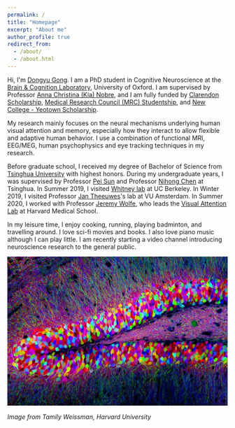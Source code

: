 ```yaml
---
permalink: /
title: "Homepage"
excerpt: "About me"
author_profile: true
redirect_from: 
  - /about/
  - /about.html
---
```

Hi, I'm [Dongyu Gong](https://www.win.ox.ac.uk/people/dongyu-gong). I am a PhD student in Cognitive Neuroscience at the [Brain & Cognition Laboratory](http://www.brainandcognition.org/), University of Oxford. I am supervised by Professor [Anna Christina (Kia) Nobre](https://en.wikipedia.org/wiki/Anna_Christina_Nobre), and I am fully funded by [Clarendon Scholarship](https://en.wikipedia.org/wiki/Clarendon_Fund), [Medical Research Council (MRC) Studentship](https://www.medsci.ox.ac.uk/study/graduateschool/mrcdtp), and [New College - Yeotown Scholarship](https://www.new.ox.ac.uk/scholarships).

My research mainly focuses on the neural mechanisms underlying human visual attention and memory, especially how they interact to allow flexible and adaptive human behavior. I use a combination of functional MRI, EEG/MEG, human psychophysics and eye tracking techniques in my research.

Before graduate school, I received my degree of Bachelor of Science from [Tsinghua University](https://www.tsinghua.edu.cn) with highest honors. During my undergraduate years, I was supervised by Professor [Pei Sun](http://www.psych.tsinghua.edu.cn/xlxxen/info/1073/1132.htm) and Professor [Nihong Chen](http://www.psych.tsinghua.edu.cn/xlxxen/info/1072/1100.htm) at Tsinghua. In Summer 2019, I visited [Whitney lab](https://whitneylab.berkeley.edu/) at UC Berkeley. In Winter 2019, I visited Professor [Jan Theeuwes](https://www.vupsy.nl/staff-members/jan-theeuwes/)'s lab at VU Amsterdam. In Summer 2020, I worked with Professor [Jeremy Wolfe](http://researchfaculty.brighamandwomens.org/BRIProfile.aspx?id=552), who leads the [Visual Attention Lab](https://search.bwh.harvard.edu/new/index.html) at Harvard Medical School.

In my leisure time, I enjoy cooking, running, playing badminton, and travelling around. I love sci-fi movies and books. I also love piano music although I can play little. I am recently starting a video channel introducing neuroscience research to the general public.

![Brain](/images/brainbow.png)

*Image from Tamily Weissman, Harvard University*
